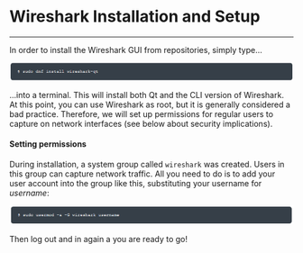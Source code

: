 # **Wireshark Installation and Setup**

---

In order to install the Wireshark GUI from repositories, simply type…

![](/assets/wireshark1.PNG)

…into a terminal. This will install both Qt and the CLI version of Wireshark. At this point, you can use Wireshark as root, but it is generally considered a bad practice. Therefore, we will set up permissions for regular users to capture on network interfaces \(see below about security implications\).

#### Setting permissions

During installation, a system group called `wireshark` was created. Users in this group can capture network traffic. All you need to do is to add your user account into the group like this, substituting your username for _username_:

![](/assets/wireshark2.PNG)

Then log out and in again a you are ready to go!

